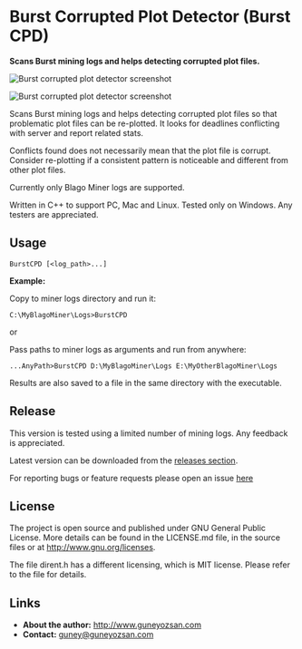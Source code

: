 # Burst Corrupted Plot Detector (Burst CPD)
**Scans Burst mining logs and helps detecting corrupted plot files.**

![Burst corrupted plot detector screenshot](https://github.com/guneyozsan/burst-corrupted-plot-detector/blob/master/Screenshots/burst-corrupted-plot-detector-v1.0.0-x64.gif)

![Burst corrupted plot detector screenshot](https://github.com/guneyozsan/burst-corrupted-plot-detector/blob/master/Screenshots/burst-corrupted-plot-detector-v1.0.0-x64.png)

Scans Burst mining logs and helps detecting corrupted plot files so that problematic plot files can be re-plotted. It looks for deadlines conflicting with server and report related stats.

Conflicts found does not necessarily mean that the plot file is corrupt. Consider re-plotting if a consistent pattern is noticeable and different from other plot files.

Currently only Blago Miner logs are supported.

Written in C++ to support PC, Mac and Linux. Tested only on Windows. Any testers are appreciated.

## Usage

`BurstCPD [<log_path>...]`

**Example:**

Copy to miner logs directory and run it:

`C:\MyBlagoMiner\Logs>BurstCPD`

or

Pass paths to miner logs as arguments and run from anywhere:

`...AnyPath>BurstCPD D:\MyBlagoMiner\Logs E:\MyOtherBlagoMiner\Logs`

Results are also saved to a file in the same directory with the executable.

## Release
This version is tested using a limited number of mining logs. Any feedback is appreciated.

Latest version can be downloaded from the [releases section](https://github.com/guneyozsan/burst-corrupted-plot-detector/releases).

For reporting bugs or feature requests please open an issue [here](https://github.com/guneyozsan/burst-corrupted-plot-detector/issues) 


## License
The project is open source and published under GNU General Public License. More details can be found in the LICENSE.md file, in the source files or at <http://www.gnu.org/licenses>.

The file dirent.h has a different licensing, which is MIT license. Please refer to the file for details.

## Links
* **About the author:**
http://www.guneyozsan.com
* **Contact:**
guney@guneyozsan.com
